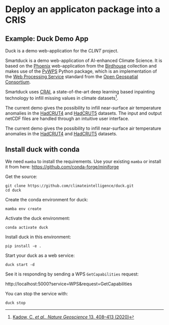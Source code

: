 # Deploy an applicaton package into a CRIS

## Example: Duck Demo App

Duck is a demo web-application for the *CLINT* project.

Smartduck is a demo web-application of AI-enhanced Climate Science.
It is based on the [Phoenix](https://pyramid-phoenix.readthedocs.io/en/latest/) web-application from the [Birdhouse](http://bird-house.github.io/) collection and makes use of the [PyWPS](https://pywps.org/) Python package, which is an implementation of the [Web Processing Service](https://www.ogc.org/standards/wps) standard from the [Open Geospatial Consortium](https://www.ogc.org/).

Smartduck uses [CRAI](https://github.com/FREVA-CLINT/climatereconstructionAI/tree/clint), a state-of-the-art deep learning based inpainting technology to infill missing values in climate datasets[^1].

The current demo gives the possibility to infill near-surface air temperature anomalies in the [HadCRUT4](https://www.metoffice.gov.uk/hadobs/hadcrut4/) and [HadCRUT5](https://www.metoffice.gov.uk/hadobs/hadcrut5/) datasets. The input and output netCDF files are handled through an intuitive user interface.

[^1]: [Kadow, C. *et al.*, *Nature Geoscience* 13, 408–413 (2020)](http://dx.doi.org/10.1038/s41561-020-0582-5)


The current demo gives the possibility to infill near-surface air temperature anomalies in the [HadCRUT4](https://www.metoffice.gov.uk/hadobs/hadcrut4/) and [HadCRUT5](https://www.metoffice.gov.uk/hadobs/hadcrut5/) datasets.

## Install duck with conda

We need `mamba` to install the requirements.
Use your existing `mamba` or install it from here:
https://github.com/conda-forge/miniforge

Get the source:
```
git clone https://github.com/climateintelligence/duck.git
cd duck
```

Create the conda environment for duck:
```
mamba env create
```

Activate the duck environment:
```
conda activate duck
```

Install duck in this environment:
```
pip install -e .
```

Start your duck as a web service:
```
duck start -d
```

See it is responding by sending a WPS `GetCapabilities` request:

http://localhost:5000?service=WPS&request=GetCapabilities

You can stop the service with:
```
duck stop
```
